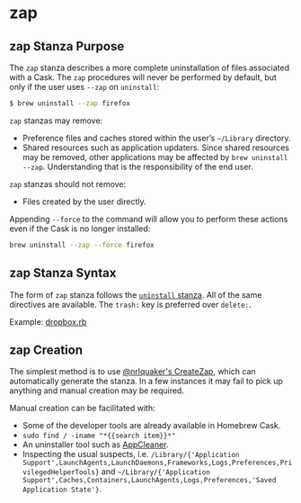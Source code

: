 # zap

## zap Stanza Purpose

The `zap` stanza describes a more complete uninstallation of files associated with a Cask. The `zap` procedures will never be performed by default, but only if the user uses `--zap` on `uninstall`:

```bash
$ brew uninstall --zap firefox
```

`zap` stanzas may remove:

* Preference files and caches stored within the user’s `~/Library` directory.
* Shared resources such as application updaters. Since shared resources may be removed, other applications may be affected by `brew uninstall --zap`. Understanding that is the responsibility of the end user.

`zap` stanzas should not remove:

* Files created by the user directly.

Appending `--force` to the command will allow you to perform these actions even if the Cask is no longer installed:

```bash
brew uninstall --zap --force firefox
```

## zap Stanza Syntax

The form of `zap` stanza follows the [`uninstall` stanza](uninstall.md). All of the same directives are available. The `trash:` key is preferred over `delete:`.

Example: [dropbox.rb](https://github.com/Homebrew/homebrew-cask/blob/31cd96cc0e00dab1bff74d622e32d816bafd1f6f/Casks/dropbox.rb#L17-L35)

## zap Creation

The simplest method is to use [@nrlquaker's CreateZap](https://github.com/nrlquaker/homebrew-createzap), which can automatically generate the stanza. In a few instances it may fail to pick up anything and manual creation may be required.

Manual creation can be facilitated with:

* Some of the developer tools are already available in Homebrew Cask.
* `sudo find / -iname "*{{search item}}*"`
* An uninstaller tool such as [AppCleaner](https://github.com/Homebrew/homebrew-cask/blob/master/Casks/appcleaner.rb).
* Inspecting the usual suspects, i.e. `/Library/{'Application Support',LaunchAgents,LaunchDaemons,Frameworks,Logs,Preferences,PrivilegedHelperTools}` and `~/Library/{'Application Support',Caches,Containers,LaunchAgents,Logs,Preferences,'Saved Application State'}`.

